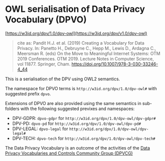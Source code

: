 # OWL serialisation of Data Privacy Vocabulary (DPVO)

[https://w3id.org/dpv/1.0/dpv-owl](https://w3id.org/dpv/v1.0/dpv-owl)

>  cite as: Pandit H.J. et al. (2019) Creating a Vocabulary for Data Privacy. In:  Panetto H., Debruyne C., Hepp M., Lewis D., Ardagna C., Meersman R.  (eds) On the Move to Meaningful Internet Systems: OTM 2019 Conferences.  OTM 2019. Lecture Notes in Computer Science, vol 11877. Springer, Cham.  https://doi.org/10.1007/978-3-030-33246-4_44

This is a serialisation of the DPV using OWL2 semantics. 

The namespace for DPVO terms is `http://w3id.org/dpv/1.0/dpv-owl#` with suggested prefix `dpvo`. 

Extensions of DPVO are also provided using the same semantics in sub-folders with the following suggested previxes and namespaces:

- DPV-GDPR: `dpvo-gdpr` for `http://w3id.org/dpv/1.0/dpv-owl/dpv-gdpr#`
- DPV-PD: `dpvo-pd` for `http://w3id.org/dpv/1.0/dpv-owl/dpv-pd#`
- DPV-LEGAL: `dpvo-legal` for `http://w3id.org/dpv/1.0/dpv-owl/dpv-legal#`
- DPV-TECH: `dpvo-tech` for `http://w3id.org/dpv/1.0/dpv-owl/dpv-tech#`

The Data Privacy Vocabulary is an outcome of the activities of the [Data Privacy Vocabularies and Controls Community Group (DPVCG)](https://www.w3.org/community/dpvcg/) 

